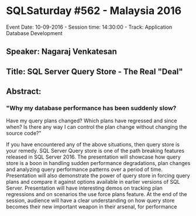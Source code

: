 # SQLSaturday #562 - Malaysia 2016
Event Date: 10-09-2016 - Session time: 14:30:00 - Track: Application  Database Development
## Speaker: Nagaraj Venkatesan
## Title: SQL Server Query Store - The Real "Deal"
## Abstract:
### "Why my database performance has been suddenly slow? 
 Have my query plans changed? 
 Which plans have regressed and since when? 
 Is there any way I can control the plan change without changing the source code?"

If you have encountered any of the above situations, then query store is your remedy. SQL Server Query store is one of the path breaking features released in SQL Server 2016. The presentation will showcase how query store is a boon in handling sudden performance degradations, plan changes and analyzing query performance patterns over a period of time. Presentation will also demonstrate the power of query store in forcing query plans and compare it against   options available in earlier versions of SQL Server. Presentation will have interesting demos on tracking plan regressions and on scenarios the use force plans feature. At the end of the session, audience will have a clear understanding on how query store becomes their new important weapon in their arsenal, for performance
